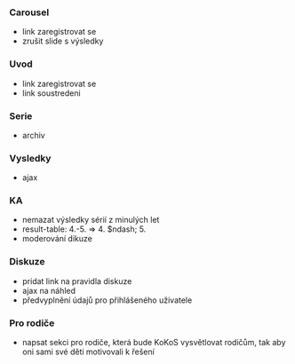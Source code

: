 ### Carousel
  * link zaregistrovat se
  * zrušit slide s výsledky

### Uvod
  * link zaregistrovat se
  * link soustredeni

### Serie
  * archiv

### Vysledky
  * ajax

### KA
  * nemazat výsledky sérií z minulých let
  * result-table: 4.-5. => 4. $ndash; 5.
  * moderování dikuze

### Diskuze
  * pridat link na pravidla diskuze
  * ajax na náhled
  * předvyplnění údajů pro přihlášeného uživatele

### Pro rodiče
  * napsat sekci pro rodiče, která bude KoKoS vysvětlovat rodičům, tak aby oni sami své děti motivovali k řešení
